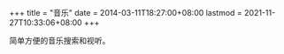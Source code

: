 +++
title = "音乐"
date = 2014-03-11T18:27:00+08:00
lastmod = 2021-11-27T10:33:06+08:00
+++



简单方便的音乐搜索和视听。